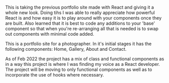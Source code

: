 This is taking the previous portfolio site made with React and giving it a whole new look. Doing tihs I was able to really appreciate how powerful React is and how easy it is to play around with your components once they are built. Also learned that it is best to code any additions to your 'base' component so that when you're re-arranging all that is needed is to swap out components with minimal code added.

This is a portfolio site for a photographer. In it's initial stages it has the following components: Home, Gallery, About and Contact.

As of Feb 2022 the project has a mix of class and functional components as in a way this project is where I was finding my voice as a React developer. The project will be moving to only functional components as well as to incorporate the use of hooks where necessary.
